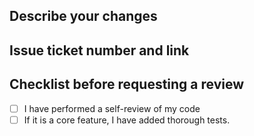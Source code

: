 ## Describe your changes

## Issue ticket number and link

## Checklist before requesting a review

-   [ ] I have performed a self-review of my code
-   [ ] If it is a core feature, I have added thorough tests.
